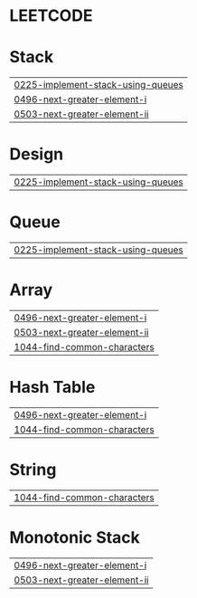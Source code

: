 # LEETCODE


# Stack
|  |
| ------- |
| [0225-implement-stack-using-queues](https://github.com/AYUSH-002/LEETCODE/tree/master/0225-implement-stack-using-queues) |
| [0496-next-greater-element-i](https://github.com/AYUSH-002/LEETCODE/tree/master/0496-next-greater-element-i) |
| [0503-next-greater-element-ii](https://github.com/AYUSH-002/LEETCODE/tree/master/0503-next-greater-element-ii) |
# Design
|  |
| ------- |
| [0225-implement-stack-using-queues](https://github.com/AYUSH-002/LEETCODE/tree/master/0225-implement-stack-using-queues) |
# Queue
|  |
| ------- |
| [0225-implement-stack-using-queues](https://github.com/AYUSH-002/LEETCODE/tree/master/0225-implement-stack-using-queues) |
# Array
|  |
| ------- |
| [0496-next-greater-element-i](https://github.com/AYUSH-002/LEETCODE/tree/master/0496-next-greater-element-i) |
| [0503-next-greater-element-ii](https://github.com/AYUSH-002/LEETCODE/tree/master/0503-next-greater-element-ii) |
| [1044-find-common-characters](https://github.com/AYUSH-002/LEETCODE/tree/master/1044-find-common-characters) |
# Hash Table
|  |
| ------- |
| [0496-next-greater-element-i](https://github.com/AYUSH-002/LEETCODE/tree/master/0496-next-greater-element-i) |
| [1044-find-common-characters](https://github.com/AYUSH-002/LEETCODE/tree/master/1044-find-common-characters) |
# String
|  |
| ------- |
| [1044-find-common-characters](https://github.com/AYUSH-002/LEETCODE/tree/master/1044-find-common-characters) |
# Monotonic Stack
|  |
| ------- |
| [0496-next-greater-element-i](https://github.com/AYUSH-002/LEETCODE/tree/master/0496-next-greater-element-i) |
| [0503-next-greater-element-ii](https://github.com/AYUSH-002/LEETCODE/tree/master/0503-next-greater-element-ii) |
